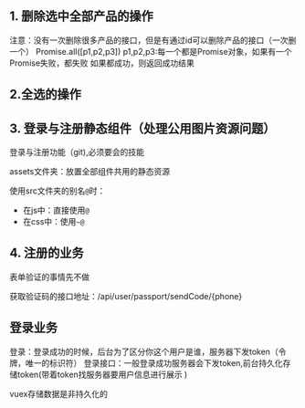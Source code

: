 ## 1. 删除选中全部产品的操作
注意：没有一次删除很多产品的接口，但是有通过id可以删除产品的接口（一次删一个）
Promise.all([p1,p2,p3])
p1,p2,p3:每一个都是Promise对象，如果有一个Promise失败，都失败
如果都成功，则返回成功结果


## 2.全选的操作


## 3. 登录与注册静态组件（处理公用图片资源问题）
登录与注册功能（git),必须要会的技能

assets文件夹：放置全部组件共用的静态资源

使用src文件夹的别名`@`时：
- 在js中：直接使用`@`
- 在css中：使用`~@`

## 4. 注册的业务
表单验证的事情先不做

获取验证码的接口地址：/api/user/passport/sendCode/{phone}

## 登录业务
登录：登录成功的时候，后台为了区分你这个用户是谁，服务器下发token（令牌，唯一的标识符）
登录接口：一般登录成功服务器会下发token,前台持久化存储token(带着token找服务器要用户信息进行展示 )

vuex存储数据是非持久化的